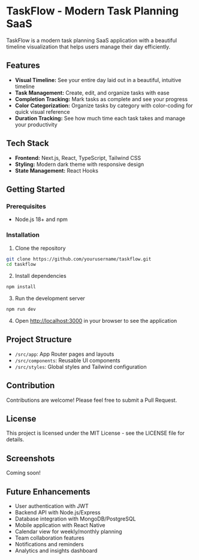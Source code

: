 # TaskFlow - Modern Task Planning SaaS

TaskFlow is a modern task planning SaaS application with a beautiful timeline visualization that helps users manage their day efficiently.

## Features

- **Visual Timeline:** See your entire day laid out in a beautiful, intuitive timeline
- **Task Management:** Create, edit, and organize tasks with ease
- **Completion Tracking:** Mark tasks as complete and see your progress
- **Color Categorization:** Organize tasks by category with color-coding for quick visual reference
- **Duration Tracking:** See how much time each task takes and manage your productivity

## Tech Stack

- **Frontend:** Next.js, React, TypeScript, Tailwind CSS
- **Styling:** Modern dark theme with responsive design
- **State Management:** React Hooks

## Getting Started

### Prerequisites

- Node.js 18+ and npm

### Installation

1. Clone the repository
```bash
git clone https://github.com/yourusername/taskflow.git
cd taskflow
```

2. Install dependencies
```bash
npm install
```

3. Run the development server
```bash
npm run dev
```

4. Open [http://localhost:3000](http://localhost:3000) in your browser to see the application

## Project Structure

- `/src/app`: App Router pages and layouts
- `/src/components`: Reusable UI components
- `/src/styles`: Global styles and Tailwind configuration

## Contribution

Contributions are welcome! Please feel free to submit a Pull Request.

## License

This project is licensed under the MIT License - see the LICENSE file for details.

## Screenshots

Coming soon!

## Future Enhancements

- User authentication with JWT
- Backend API with Node.js/Express
- Database integration with MongoDB/PostgreSQL
- Mobile application with React Native
- Calendar view for weekly/monthly planning
- Team collaboration features
- Notifications and reminders
- Analytics and insights dashboard